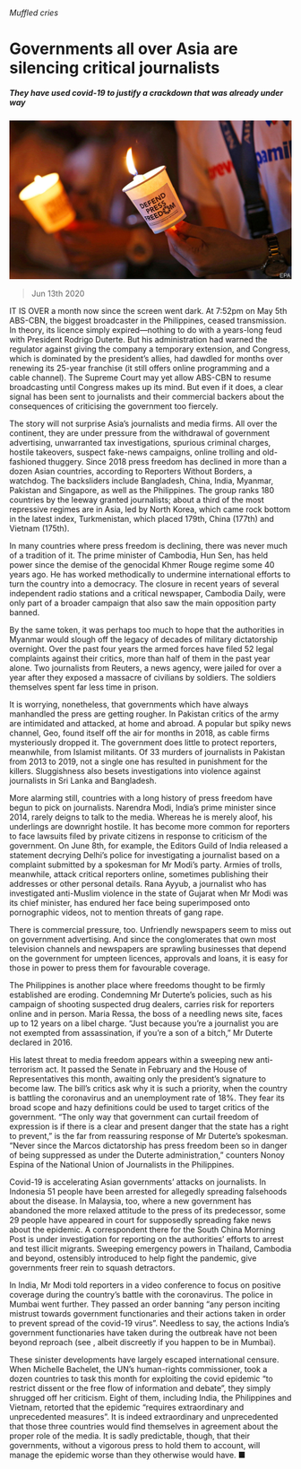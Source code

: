 ###### Muffled cries

# Governments all over Asia are silencing critical journalists 

##### They have used covid-19 to justify a crackdown that was already under way 

![image](images/20200613_ASP003_0.jpg) 

> Jun 13th 2020 

IT IS OVER a month now since the screen went dark. At 7:52pm on May 5th ABS-CBN, the biggest broadcaster in the Philippines, ceased transmission. In theory, its licence simply expired—nothing to do with a years-long feud with President Rodrigo Duterte. But his administration had warned the regulator against giving the company a temporary extension, and Congress, which is dominated by the president’s allies, had dawdled for months over renewing its 25-year franchise (it still offers online programming and a cable channel). The Supreme Court may yet allow ABS-CBN to resume broadcasting until Congress makes up its mind. But even if it does, a clear signal has been sent to journalists and their commercial backers about the consequences of criticising the government too fiercely.

The story will not surprise Asia’s journalists and media firms. All over the continent, they are under pressure from the withdrawal of government advertising, unwarranted tax investigations, spurious criminal charges, hostile takeovers, suspect fake-news campaigns, online trolling and old-fashioned thuggery. Since 2018 press freedom has declined in more than a dozen Asian countries, according to Reporters Without Borders, a watchdog. The backsliders include Bangladesh, China, India, Myanmar, Pakistan and Singapore, as well as the Philippines. The group ranks 180 countries by the leeway granted journalists; about a third of the most repressive regimes are in Asia, led by North Korea, which came rock bottom in the latest index, Turkmenistan, which placed 179th, China (177th) and Vietnam (175th).


In many countries where press freedom is declining, there was never much of a tradition of it. The prime minister of Cambodia, Hun Sen, has held power since the demise of the genocidal Khmer Rouge regime some 40 years ago. He has worked methodically to undermine international efforts to turn the country into a democracy. The closure in recent years of several independent radio stations and a critical newspaper, Cambodia Daily, were only part of a broader campaign that also saw the main opposition party banned.

By the same token, it was perhaps too much to hope that the authorities in Myanmar would slough off the legacy of decades of military dictatorship overnight. Over the past four years the armed forces have filed 52 legal complaints against their critics, more than half of them in the past year alone. Two journalists from Reuters, a news agency, were jailed for over a year after they exposed a massacre of civilians by soldiers. The soldiers themselves spent far less time in prison.

It is worrying, nonetheless, that governments which have always manhandled the press are getting rougher. In Pakistan critics of the army are intimidated and attacked, at home and abroad. A popular but spiky news channel, Geo, found itself off the air for months in 2018, as cable firms mysteriously dropped it. The government does little to protect reporters, meanwhile, from Islamist militants. Of 33 murders of journalists in Pakistan from 2013 to 2019, not a single one has resulted in punishment for the killers. Sluggishness also besets investigations into violence against journalists in Sri Lanka and Bangladesh.

More alarming still, countries with a long history of press freedom have begun to pick on journalists. Narendra Modi, India’s prime minister since 2014, rarely deigns to talk to the media. Whereas he is merely aloof, his underlings are downright hostile. It has become more common for reporters to face lawsuits filed by private citizens in response to criticism of the government. On June 8th, for example, the Editors Guild of India released a statement decrying Delhi’s police for investigating a journalist based on a complaint submitted by a spokesman for Mr Modi’s party. Armies of trolls, meanwhile, attack critical reporters online, sometimes publishing their addresses or other personal details. Rana Ayyub, a journalist who has investigated anti-Muslim violence in the state of Gujarat when Mr Modi was its chief minister, has endured her face being superimposed onto pornographic videos, not to mention threats of gang rape.

There is commercial pressure, too. Unfriendly newspapers seem to miss out on government advertising. And since the conglomerates that own most television channels and newspapers are sprawling businesses that depend on the government for umpteen licences, approvals and loans, it is easy for those in power to press them for favourable coverage.

The Philippines is another place where freedoms thought to be firmly established are eroding. Condemning Mr Duterte’s policies, such as his campaign of shooting suspected drug dealers, carries risk for reporters online and in person. Maria Ressa, the boss of a needling news site, faces up to 12 years on a libel charge. “Just because you’re a journalist you are not exempted from assassination, if you’re a son of a bitch,” Mr Duterte declared in 2016.

His latest threat to media freedom appears within a sweeping new anti-terrorism act. It passed the Senate in February and the House of Representatives this month, awaiting only the president’s signature to become law. The bill’s critics ask why it is such a priority, when the country is battling the coronavirus and an unemployment rate of 18%. They fear its broad scope and hazy definitions could be used to target critics of the government. “The only way that government can curtail freedom of expression is if there is a clear and present danger that the state has a right to prevent,” is the far from reassuring response of Mr Duterte’s spokesman. “Never since the Marcos dictatorship has press freedom been so in danger of being suppressed as under the Duterte administration,” counters Nonoy Espina of the National Union of Journalists in the Philippines.

Covid-19 is accelerating Asian governments’ attacks on journalists. In Indonesia 51 people have been arrested for allegedly spreading falsehoods about the disease. In Malaysia, too, where a new government has abandoned the more relaxed attitude to the press of its predecessor, some 29 people have appeared in court for supposedly spreading fake news about the epidemic. A correspondent there for the South China Morning Post is under investigation for reporting on the authorities’ efforts to arrest and test illicit migrants. Sweeping emergency powers in Thailand, Cambodia and beyond, ostensibly introduced to help fight the pandemic, give governments freer rein to squash detractors.

In India, Mr Modi told reporters in a video conference to focus on positive coverage during the country’s battle with the coronavirus. The police in Mumbai went further. They passed an order banning “any person inciting mistrust towards government functionaries and their actions taken in order to prevent spread of the covid-19 virus”. Needless to say, the actions India’s government functionaries have taken during the outbreak have not been beyond reproach (see , albeit discreetly if you happen to be in Mumbai).

These sinister developments have largely escaped international censure. When Michelle Bachelet, the UN’s human-rights commissioner, took a dozen countries to task this month for exploiting the covid epidemic “to restrict dissent or the free flow of information and debate”, they simply shrugged off her criticism. Eight of them, including India, the Philippines and Vietnam, retorted that the epidemic “requires extraordinary and unprecedented measures”. It is indeed extraordinary and unprecedented that those three countries would find themselves in agreement about the proper role of the media. It is sadly predictable, though, that their governments, without a vigorous press to hold them to account, will manage the epidemic worse than they otherwise would have. ■

